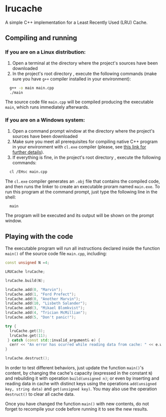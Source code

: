 # lrucache
A simple C++ implementation for a Least Recently Used (LRU) Cache.


## Compiling and running
### If you are on a Linux distribution:

1. Open a terminal at the directory where the project's sources have been downloaded
2. In the project's root directory , execute the following commands (make sure you have `g++` compiler installed in your environment):

```bash
  g++ -o main main.cpp
  ./main
```
The source code file `main.cpp` will be compiled producing the executable `main`, which runs immediately afterwards.

### If you are on a Windows system:

1. Open a command prompt window at the directory where the project's sources have been downloaded
2. Make sure you meet all prerequisites for compiling native C++ program in your environment with `cl.exe` compiler (please, see [this link for further details](https://msdn.microsoft.com/en-us/library/ms235639.aspx)).
3. If everything is fine, in the project's root directory , execute the following commands:

```bash
  cl /EHsc main.cpp
```
The `cl.exe` compiler generates an `.obj` file that contains the compiled code, and then runs the linker to create an executable proram named `main.exe`. To run this program at the command prompt, just type the following line in the shell:

```bash
  main
```
The program will be executed and its output will be shown on the prompt window.


## Playing with the code
The executable program will run all instructions declared inside the function `main()` of the source code file `main.cpp`, including:

```cpp
const unsigned N =4;

LRUCache lruCache;

lruCache.build(N);

lruCache.add(0, "Marvin");
lruCache.add(1, "Ford Prefect");
lruCache.add(0, "Another Marvin");
lruCache.add(10, "Lisbeth Salander");
lruCache.add(3, "Mikael Blomkvist");
lruCache.add(4, "Trician McMillian");
lruCache.add(5, "Don't panic!");

try {
  lruCache.get(3);
  lruCache.get(11);
 } catch (const std::invalid_argument& e) {
  cerr << "An error has ocurred while reading data from cache: " << e.what() <<  endl;
}

lruCache.destruct();
```
In order to test different behaviors, just update the function `main()`'s content, by changing the cache's capacity (expressed in the constant `N`) and rebuilding it with operation `build(unsigned n)`; or even by inserting and reading data in cache with distinct keys using the operations `add(unsigned key, string data)` and `get(unsigned key)`. You may also use the operation `destruct()` to clear all cache data.

Once you have changed the function `main()` with new contents, do not forget to recompile your code before running it to see the new results.

